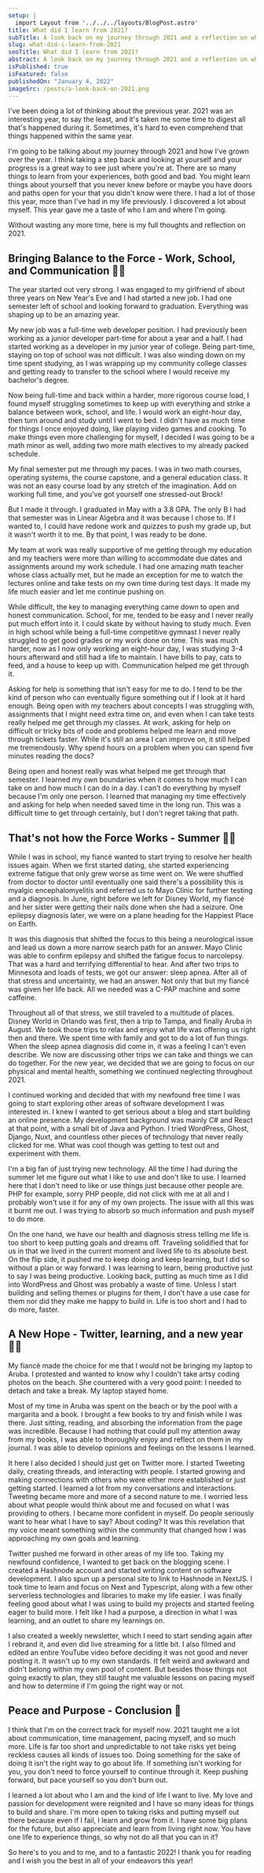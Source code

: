 ```yaml
---
setup: |
  import Layout from '../../../layouts/BlogPost.astro'
title: What did I learn from 2021?
subTitle: A look back on my journey through 2021 and a reflection on what I learned from it all.
slug: what-did-i-learn-from-2021
seoTitle: What did I learn from 2021?
abstract: A look back on my journey through 2021 and a reflection on what I learned from it all.
isPublished: true
isFeatured: false
publishedOn: "January 4, 2022"
imageSrc: /posts/a-look-back-on-2021.png
---
```


I've been doing a lot of thinking about the previous year. 2021 was an interesting year, to say the least, and it's taken me some time to digest all that's happened during it. Sometimes, it's hard to even comprehend that things happened within the same year.

I'm going to be talking about my journey through 2021 and how I've grown over the year. I think taking a step back and looking at yourself and your progress is a great way to see just where you're at. There are so many things to learn from your experiences, both good and bad. You might learn things about yourself that you never knew before or maybe you have doors and paths open for your that you didn't know were there. I had a lot of those this year, more than I've had in my life previously. I discovered a lot about myself. This year gave me a taste of who I am and where I'm going.

Without wasting any more time, here is my full thoughts and reflection on 2021.

## Bringing Balance to the Force - Work, School, and Communication 👨‍🎓

The year started out very strong. I was engaged to my girlfriend of about three years on New Year's Eve and I had started a new job. I had one semester left of school and looking forward to graduation. Everything was shaping up to be an amazing year.

My new job was a full-time web developer position. I had previously been working as a junior developer part-time for about a year and a half. I had started working as a developer in my junior year of college. Being part-time, staying on top of school was not difficult. I was also winding down on my time spent studying, as I was wrapping up my community college classes and getting ready to transfer to the school where I would receive my bachelor's degree.

Now being full-time and back within a harder, more rigorous course load, I found myself struggling sometimes to keep up with everything and strike a balance between work, school, and life. I would work an eight-hour day, then turn around and study until I went to bed. I didn't have as much time for things I once enjoyed doing, like playing video games and cooking. To make things even more challenging for myself, I decided I was going to be a math minor as well, adding two more math electives to my already packed schedule.

My final semester put me through my paces. I was in two math courses, operating systems, the course capstone, and a general education class. It was not an easy course load by any stretch of the imagination. Add on working full time, and you've got yourself one stressed-out Brock!

But I made it through. I graduated in May with a 3.8 GPA. The only B I had that semester was in Linear Algebra and it was because I chose to. If I wanted to, I could have redone work and quizzes to push my grade up, but it wasn't worth it to me. By that point, I was ready to be done.

My team at work was really supportive of me getting through my education and my teachers were more than willing to accommodate due dates and assignments around my work schedule. I had one amazing math teacher whose class actually met, but he made an exception for me to watch the lectures online and take tests on my own time during test days. It made my life much easier and let me continue pushing on.

While difficult, the key to managing everything came down to open and honest communication. School, for me, tended to be easy and I never really put much effort into it. I could skate by without having to study much. Even in high school while being a full-time competitive gymnast I never really struggled to get good grades or my work done on time. This was much harder, now as I now only working an eight-hour day, I was studying 3-4 hours afterward and still had a life to maintain. I have bills to pay, cats to feed, and a house to keep up with. Communication helped me get through it.

Asking for help is something that isn't easy for me to do. I tend to be the kind of person who can eventually figure something out if I look at it hard enough. Being open with my teachers about concepts I was struggling with, assignments that I might need extra time on, and even when I can take tests really helped me get through my classes. At work, asking for help on difficult or tricky bits of code and problems helped me learn and move through tickets faster. While it's still an area I can improve on, it still helped me tremendously. Why spend hours on a problem when you can spend five minutes reading the docs?

Being open and honest really was what helped me get through that semester. I learned my own boundaries when it comes to how much I can take on and how much I can do in a day. I can't do everything by myself because I'm only one person. I learned that managing my time effectively and asking for help when needed saved time in the long run. This was a difficult time to get through certainly, but I don't regret taking that path.

## That's not how the Force Works - Summer 😮‍💨

While I was in school, my fiancé wanted to start trying to resolve her health issues again. When we first started dating, she started experiencing extreme fatigue that only grew worse as time went on. We were shuffled from doctor to doctor until eventually one said there's a possibility this is myalgic encephalomyelitis and referred us to Mayo Clinic for further testing and a diagnosis. In June, right before we left for Disney World, my fiancé and her sister were getting their nails done when she had a seizure. One epilepsy diagnosis later, we were on a plane heading for the Happiest Place on Earth.

It was this diagnosis that shifted the focus to this being a neurological issue and lead us down a more narrow search path for an answer. Mayo Clinic was able to confirm epilepsy and shifted the fatigue focus to narcolepsy. That was a hard and terrifying differential to hear. And after two trips to Minnesota and loads of tests, we got our answer: sleep apnea. After all of that stress and uncertainty, we had an answer. Not only that but my fiancé was given her life back. All we needed was a C-PAP machine and some caffeine.

Throughout all of that stress, we still traveled to a multitude of places. Disney World in Orlando was first, then a trip to Tampa, and finally Aruba in August. We took those trips to relax and enjoy what life was offering us right then and there. We spent time with family and got to do a lot of fun things. When the sleep apnea diagnosis did come in, it was a feeling I can't even describe. We now are discussing other trips we can take and things we can do together. For the new year, we decided that we are going to focus on our physical and mental health, something we continued neglecting throughout 2021.

I continued working and decided that with my newfound free time I was going to start exploring other areas of software development I was interested in. I knew I wanted to get serious about a blog and start building an online presence. My development background was mainly C# and React at that point, with a small bit of Java and Python. I tried WordPress, Ghost, Django, Nuxt, and countless other pieces of technology that never really clicked for me. What was cool though was getting to test out and experiment with them.

I'm a big fan of just trying new technology. All the time I had during the summer let me figure out what I like to use and don't like to use. I learned here that I don't need to like or use things just because other people are. PHP for example, sorry PHP people, did not click with me at all and I probably won't use it for any of my own projects. The issue with all this was it burnt me out. I was trying to absorb so much information and push myself to do more.

On the one hand, we have our health and diagnosis stress telling me life is too short to keep putting goals and dreams off. Traveling solidified that for us in that we lived in the current moment and lived life to its absolute best. On the flip side, it pushed me to keep doing and keep learning, but I did so without a plan or way forward. I was learning to learn, being productive just to say I was being productive. Looking back, putting as much time as I did into WordPress and Ghost was probably a waste of time. Unless I start building and selling themes or plugins for them, I don't have a use case for them nor did they make me happy to build in. Life is too short and I had to do more, faster.

## A New Hope - Twitter, learning, and a new year 👨‍💻

My fiancé made the choice for me that I would not be bringing my laptop to Aruba. I protested and wanted to know why I couldn't take artsy coding photos on the beach. She countered with a very good point: I needed to detach and take a break. My laptop stayed home.

Most of my time in Aruba was spent on the beach or by the pool with a margarita and a book. I brought a few books to try and finish while I was there. Just sitting, reading, and absorbing the information from the page was incredible. Because I had nothing that could pull my attention away from my books, I was able to thoroughly enjoy and reflect on them in my journal. I was able to develop opinions and feelings on the lessons I learned.

It here I also decided I should just get on Twitter more. I started Tweeting daily, creating threads, and interacting with people. I started growing and making connections with others who were either more established or just getting started. I learned a lot from my conversations and interactions. Tweeting became more and more of a second nature to me. I worried less about what people would think about me and focused on what I was providing to others. I became more confident in myself. Do people seriously want to hear what I have to say? About coding? It was this revelation that my voice meant something within the community that changed how I was approaching my own goals and learning.

Twitter pushed me forward in other areas of my life too. Taking my newfound confidence, I wanted to get back on the blogging scene. I created a Hashnode account and started writing content on software development. I also spun up a personal site to link to Hashnode in NextJS. I took time to learn and focus on Next and Typescript, along with a few other serverless technologies and libraries to make my life easier. I was finally feeling good about what I was using to build my projects and started feeling eager to build more. I felt like I had a purpose, a direction in what I was learning, and an outlet to share my learnings on.

I also created a weekly newsletter, which I need to start sending again after I rebrand it, and even did live streaming for a little bit. I also filmed and edited an entire YouTube video before deciding it was not good and never posting it. It wasn't up to my own standards. It felt weird and awkward and didn't belong within my own pool of content.
But besides those things not going exactly to plan, they still taught me valuable lessons on pacing myself and how to determine if I'm going the right way or not.

## Peace and Purpose - Conclusion 🥂

I think that I'm on the correct track for myself now. 2021 taught me a lot about communication, time management, pacing myself, and so much more. Life is far too short and unpredictable to not take risks yet being reckless causes all kinds of issues too. Doing something for the sake of doing it isn't the right way to go about life. If something isn't working for you, you don't need to force yourself to continue through it. Keep pushing forward, but pace yourself so you don't burn out.

I learned a lot about who I am and the kind of life I want to live. My love and passion for development were reignited and I have so many ideas for things to build and share. I'm more open to taking risks and putting myself out there because even if I fail, I learn and grow from it. I have some big plans for the future, but also appreciate and learn from living right now. You have one life to experience things, so why not do all that you can in it?

So here's to you and to me, and to a fantastic 2022! I thank you for reading and I wish you the best in all of your endeavors this year!

